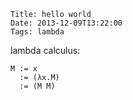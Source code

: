     Title: hello world
    Date: 2013-12-09T13:22:00
    Tags: lambda

lambda calculus:

```
M := x
  := (λx.M)
  := (M M)
```

<!-- more -->
